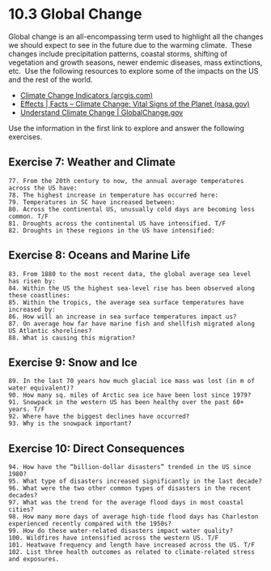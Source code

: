 # 10.3 Global Change

Global change is an all-encompassing term used to highlight all the changes we should expect to see in the future due to the warming climate.  These changes include precipitation patterns, coastal storms, shifting of vegetation and growth seasons, newer endemic diseases, mass extinctions, etc.  Use the following resources to explore some of the impacts on the US and the rest of the world.

- [Climate Change Indicators (arcgis.com)](https://usfs.maps.arcgis.com/apps/MapSeries/index.html?appid=2a8e934e62844681978b0b77a39f7da1&entry=4)
- [Effects | Facts – Climate Change: Vital Signs of the Planet (nasa.gov)](https://climate.nasa.gov/effects/)
- [Understand Climate Change | GlobalChange.gov](https://www.globalchange.gov/climate-change)

Use the information in the first link to explore and answer the following exercises.

## Exercise 7: Weather and Climate

```{admonition} Weather and Climate 
77. From the 20th century to now, the annual average temperatures across the US have:
78. The highest increase in temperature has occurred here:
79. Temperatures in SC have increased between:
80. Across the continental US, unusually cold days are becoming less common. T/F
81. Droughts across the continental US have intensified. T/F
82. Droughts in these regions in the US have intensified:
```

## Exercise 8: Oceans and Marine Life

```{admonition} Oceans and Marine life
83. From 1880 to the most recent data, the global average sea level has risen by:
84. Within the US the highest sea-level rise has been observed along these coastlines:
85. Within the tropics, the average sea surface temperatures have increased by:
86. How will an increase in sea surface temperatures impact us?
87. On average how far have marine fish and shellfish migrated along US Atlantic shorelines?
88. What is causing this migration?
```

## Exercise 9: Snow and Ice

```{admonition} Snow and Ice
89. In the last 70 years how much glacial ice mass was lost (in m of water equivalent)?
90. How many sq. miles of Arctic sea ice have been lost since 1979?
91. Snowpack in the western US has been healthy over the past 60+ years. T/F
92. Where have the biggest declines have occurred?
93. Why is the snowpack important?
```

## Exercise 10: Direct Consequences

```{admonition} Direct Consequences
94. How have the “billion-dollar disasters” trended in the US since 1980?
95. What type of disasters increased significantly in the last decade?
96. What were the two other common types of disasters in the recent decades?
97. What was the trend for the average flood days in most coastal cities?
98. How many more days of average high-tide flood days has Charleston experienced recently compared with the 1950s?
99. How do these water-related disasters impact water quality?
100. Wildfires have intensified across the western US. T/F
101. Heatwave frequency and length have increased across the US. T/F
102. List three health outcomes as related to climate-related stress and exposures.
```

